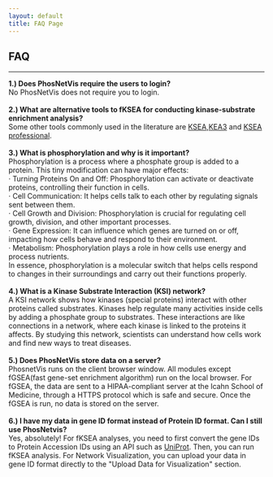 ```yaml
---
layout: default
title: FAQ Page
---
```


FAQ
---
---
<b>1.) Does PhosNetVis require the users to login?</b>
<br>
No PhosNetVis does not require you to login.
<br>
<br>
<b>2.) What are alternative tools to fKSEA for conducting kinase-substrate enrichment analysis?</b>
<br>
Some other tools commonly used in the literature are <a href="https://casecpb.shinyapps.io/ksea/" target="_blank">KSEA</a>,<a href="https://maayanlab.cloud/kea3/" target="_blank">KEA3</a> and <a href="https://github.com/CutillasLab/KSEA_professional" target="_blank">KSEA professional</a>.
<br>
<br>
<b>3.) What is phosphorylation and why is it important?</b>
<br>
Phosphorylation is a process where a phosphate group is added to a protein. This tiny modification can have major effects:<br>
·  	Turning Proteins On and Off: Phosphorylation can activate or deactivate proteins, controlling their function in cells.<br>
·  	Cell Communication: It helps cells talk to each other by regulating signals sent between them.<br>
·  	Cell Growth and Division: Phosphorylation is crucial for regulating cell growth, division, and other important processes.<br>
·  	Gene Expression: It can influence which genes are turned on or off, impacting how cells behave and respond to their environment.<br>
·  	Metabolism: Phosphorylation plays a role in how cells use energy and process nutrients.<br>
In essence, phosphorylation is a molecular switch that helps cells respond to changes in their surroundings and carry out their functions properly.
<br>
<br>
<b>4.) What is a Kinase Substrate Interaction (KSI) network?</b>
<br>
A KSI network shows how kinases (special proteins) interact with other proteins called substrates. Kinases help regulate many activities inside cells by adding a phosphate          group to substrates. These interactions are like connections in a network, where each kinase is linked to the proteins it affects. By studying this network, scientists can          understand how cells work and find new ways to treat diseases.
<br>
<br>
<b>5.) Does PhosNetVis store data on a server?</b>
<br>
PhosnetVis runs on the client browser window. All modules except fGSEA(fast gene-set enrichment algorithm) run on the local browser. For fGSEA, the data are sent to a HIPAA-compliant server at the Icahn School of Medicine, through a HTTPS protocol which is safe and secure. Once the fGSEA is run, no data is stored on the server.
<br>
<br>
<b>6.) I have my data in gene ID format instead of Protein ID format. Can I still use PhosNetvis?</b>
<br>
Yes, absolutely! For fKSEA analyses, you need to first convert the gene IDs to Protein Accession IDs using an API such as <a href="https://www.uniprot.org/id-mapping" target="_blank">UniProt</a>. Then, you can run fKSEA analysis. For Network Visualization, you can upload your data in gene ID format directly to the "Upload Data for Visualization" section.
<br>



